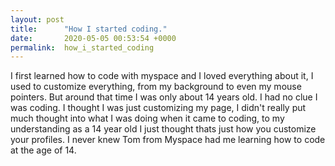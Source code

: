 ```yaml
---
layout: post
title:      "How I started coding."
date:       2020-05-05 00:53:54 +0000
permalink:  how_i_started_coding
---
```



I first learned how to code with myspace and I loved everything about it, I used to customize everything, from my background to even my mouse pointers. But around that time I was only about 14 years old. I had no clue I was coding. I thought I was just customizing my page, I didn't really put much thought into what I was doing when it came to coding, to my understanding as a 14 year old I just thought thats just how you customize your profiles. I never knew Tom from Myspace had me learning how to code at the age of 14. 

